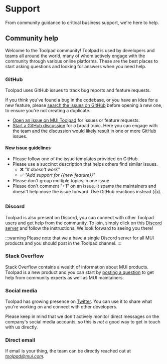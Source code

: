 # Support

<p class="description">From community guidance to critical business support, we're here to help.</p>

## Community help

Welcome to the Toolpad community!
Toolpad is used by developers and teams all around the world, many of whom actively engage with the community through various online platforms.
These are the best places to start asking questions and looking for answers when you need help.

### GitHub

Toolpad uses GitHub issues to track bug reports and feature requests.

If you think you've found a bug in the codebase, or you have an idea for a new feature, please [search the issues on GitHub](https://github.com/mui/mui-toolpad/issues?utf8=%E2%9C%93&q=is%3Aopen+is%3Aclosed) before opening a new one, to ensure you're not creating a duplicate.

- [Open an issue on MUI Toolpad](https://github.com/mui/mui-toolpad/issues/new/choose) for issues or feature requests.
- [Start a GitHub discussion](https://github.com/mui/mui-toolpad/discussions) for a broad topic. Here you can engage with the team and the discussion would likely result in one or more GitHub issues.

#### New issue guidelines

- Please follow one of the issue templates provided on GitHub.
- Please use a succinct description that helps others find similar issues.
  - ❌ _"It doesn't work"_
  - ✅ _"Add support for {{new feature}}"_
- Please don't group multiple topics in one issue.
- Please don't comment "+1" on an issue. It spams the maintainers and doesn't help move the issue forward. Use GitHub reactions instead (👍).

### Discord

Toolpad is also present on Discord, you can connect with other Toolpad users and get help from the community. To join, simply click on this [Discord server](https://mui.com/r/discord/) and follow the instructions. We look forward to seeing you there!

:::warning
Please note that we a have a single Discord server for all MUI products and you should post in the Toolpad channel.
:::

### Stack Overflow

Stack Overflow contains a wealth of information about MUI products. Toolpad is a new product and you can start by [posting a question](https://stackoverflow.com/questions/tagged/toolpad) to get help from community experts as well as MUI maintainers.

### Social media

Toolpad has growing presence on [Twitter](https://twitter.com/MUI_Toolpad).
You can use it to share what you're working on and connect with other developers.

Please keep in mind that we don't actively monitor direct messages on the company's social media accounts, so this is _not_ a good way to get in touch with us directly.

### Direct email

If email is your thing, the team can be directly reached out at *toolpad@mui.com*.
